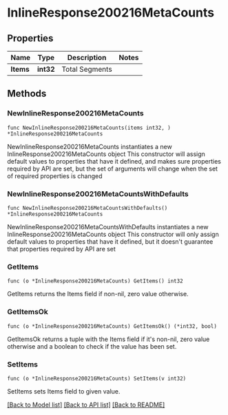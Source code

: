 # InlineResponse200216MetaCounts

## Properties

Name | Type | Description | Notes
------------ | ------------- | ------------- | -------------
**Items** | **int32** | Total Segments | 

## Methods

### NewInlineResponse200216MetaCounts

`func NewInlineResponse200216MetaCounts(items int32, ) *InlineResponse200216MetaCounts`

NewInlineResponse200216MetaCounts instantiates a new InlineResponse200216MetaCounts object
This constructor will assign default values to properties that have it defined,
and makes sure properties required by API are set, but the set of arguments
will change when the set of required properties is changed

### NewInlineResponse200216MetaCountsWithDefaults

`func NewInlineResponse200216MetaCountsWithDefaults() *InlineResponse200216MetaCounts`

NewInlineResponse200216MetaCountsWithDefaults instantiates a new InlineResponse200216MetaCounts object
This constructor will only assign default values to properties that have it defined,
but it doesn't guarantee that properties required by API are set

### GetItems

`func (o *InlineResponse200216MetaCounts) GetItems() int32`

GetItems returns the Items field if non-nil, zero value otherwise.

### GetItemsOk

`func (o *InlineResponse200216MetaCounts) GetItemsOk() (*int32, bool)`

GetItemsOk returns a tuple with the Items field if it's non-nil, zero value otherwise
and a boolean to check if the value has been set.

### SetItems

`func (o *InlineResponse200216MetaCounts) SetItems(v int32)`

SetItems sets Items field to given value.



[[Back to Model list]](../README.md#documentation-for-models) [[Back to API list]](../README.md#documentation-for-api-endpoints) [[Back to README]](../README.md)


